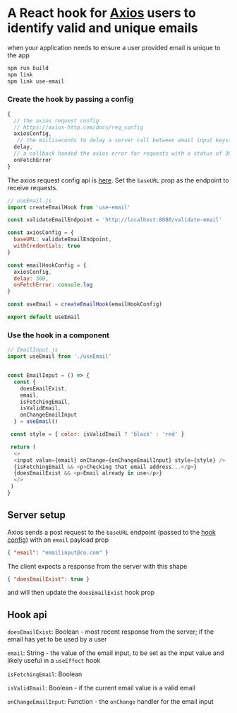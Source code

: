 # A React hook for [Axios](https://axios-http.com/) users to identify valid and unique emails

when your application needs to ensure a user provided email is unique to the app

```bash
npm run build 
npm link 
npm link use-email
```

### Create the hook by passing a config
```javascript 
{
  // the axios request config
  // https://axios-http.com/docs/req_config
  axiosConfig,
   // the milliseconds to delay a server call between email input keystrokes
  delay,
  // a callback handed the axios error for requests with a status of 300+; defaults to console.log
  onFetchError
}

```
The axios request config api is [here](https://axios-http.com/docs/req_config). Set the `baseURL` prop as the endpoint to receive requests.

```javascript
// useEmail.js
import createEmailHook from 'use-email'

const validateEmailEndpoint = 'http://localhost:8080/validate-email'

const axiosConfig = {
  baseURL: validateEmailEndpoint,
  withCredentials: true
}

const emailHookConfig = {
  axiosConfig,
  delay: 300,
  onFetchError: console.log
}

const useEmail = createEmailHook(emailHookConfig)

export default useEmail
```

### Use the hook in a component

```javascript
// EmailInput.js
import useEmail from './useEmail'


const EmailInput = () => {
  const {
    doesEmailExist,
    email,
    isFetchingEmail,
    isValidEmail,
    onChangeEmailInput
  } = useEmail()

 const style = { color: isValidEmail ? 'black' : 'red' }

 return (
  <>
  <input value={email} onChange={onChangeEmailInput} style={style} />
  {isFetchingEmail && <p>Checking that email address...</p>}
  {doesEmailExist && <p>Email already in use</p>}
  </>
 )
}
```

## Server setup

Axios sends a post request to the `baseURL` endpoint (passed to the [hook config](https://github.com/crshmk/use-email#create-the-hook-by-passing-a-config)) with an `email` payload prop
```json
{ "email": "emailinput@co.com" }
```

The client expects a response from the server with this shape 
```json
{ "doesEmailExist": true }
```
and will then update the `doesEmailExist` hook prop 

## Hook api 

`doesEmailExist`: Boolean - most recent response from the server; if the email has yet to be used by a user

`email`: String - the value of the email input, to be set as the input value and likely useful in a `useEffect` hook

`isFetchingEmail`: Boolean

`isValidEmail`: Boolean - if the current email value is a valid email 

`onChangeEmailInput`: Function - the `onChange` handler for the email input
